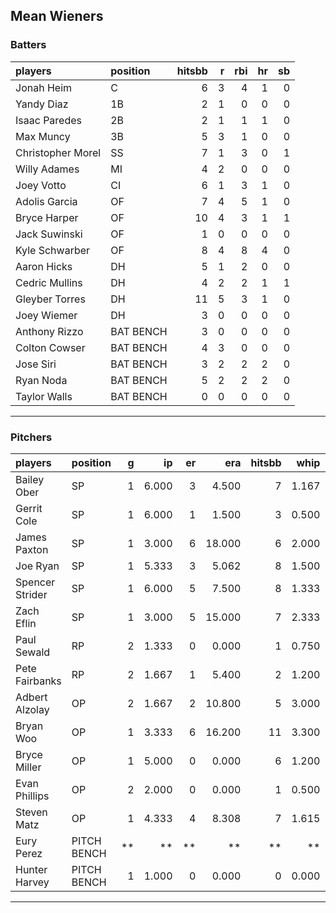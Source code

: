 ## Mean Wieners

### Batters

 
|players           |position  | hitsbb|  r| rbi| hr| sb| 
|:-----------------|:---------|------:|--:|---:|--:|--:| 
|Jonah Heim        |C         |      6|  3|   4|  1|  0| 
|Yandy Diaz        |1B        |      2|  1|   0|  0|  0| 
|Isaac Paredes     |2B        |      2|  1|   1|  1|  0| 
|Max Muncy         |3B        |      5|  3|   1|  0|  0| 
|Christopher Morel |SS        |      7|  1|   3|  0|  1| 
|Willy Adames      |MI        |      4|  2|   0|  0|  0| 
|Joey Votto        |CI        |      6|  1|   3|  1|  0| 
|Adolis Garcia     |OF        |      7|  4|   5|  1|  0| 
|Bryce Harper      |OF        |     10|  4|   3|  1|  1| 
|Jack Suwinski     |OF        |      1|  0|   0|  0|  0| 
|Kyle Schwarber    |OF        |      8|  4|   8|  4|  0| 
|Aaron Hicks       |DH        |      5|  1|   2|  0|  0| 
|Cedric Mullins    |DH        |      4|  2|   2|  1|  1| 
|Gleyber Torres    |DH        |     11|  5|   3|  1|  0| 
|Joey Wiemer       |DH        |      3|  0|   0|  0|  0| 
|Anthony Rizzo     |BAT BENCH |      3|  0|   0|  0|  0| 
|Colton Cowser     |BAT BENCH |      4|  3|   0|  0|  0| 
|Jose Siri         |BAT BENCH |      3|  2|   2|  2|  0| 
|Ryan Noda         |BAT BENCH |      5|  2|   2|  2|  0| 
|Taylor Walls      |BAT BENCH |      0|  0|   0|  0|  0| 


* * *

### Pitchers

 
|players         |position    |  g|    ip| er|    era| hitsbb|  whip| so|  w| sv| 
|:---------------|:-----------|--:|-----:|--:|------:|------:|-----:|--:|--:|--:| 
|Bailey Ober     |SP          |  1| 6.000|  3|  4.500|      7| 1.167|  5|  1|  0| 
|Gerrit Cole     |SP          |  1| 6.000|  1|  1.500|      3| 0.500| 11|  0|  0| 
|James Paxton    |SP          |  1| 3.000|  6| 18.000|      6| 2.000|  4|  0|  0| 
|Joe Ryan        |SP          |  1| 5.333|  3|  5.062|      8| 1.500|  7|  0|  0| 
|Spencer Strider |SP          |  1| 6.000|  5|  7.500|      8| 1.333| 10|  0|  0| 
|Zach Eflin      |SP          |  1| 3.000|  5| 15.000|      7| 2.333|  0|  0|  0| 
|Paul Sewald     |RP          |  2| 1.333|  0|  0.000|      1| 0.750|  4|  0|  2| 
|Pete Fairbanks  |RP          |  2| 1.667|  1|  5.400|      2| 1.200|  2|  0|  1| 
|Adbert Alzolay  |OP          |  2| 1.667|  2| 10.800|      5| 3.000|  3|  0|  0| 
|Bryan Woo       |OP          |  1| 3.333|  6| 16.200|     11| 3.300|  4|  0|  0| 
|Bryce Miller    |OP          |  1| 5.000|  0|  0.000|      6| 1.200|  3|  1|  0| 
|Evan Phillips   |OP          |  2| 2.000|  0|  0.000|      1| 0.500|  2|  0|  0| 
|Steven Matz     |OP          |  1| 4.333|  4|  8.308|      7| 1.615|  4|  0|  0| 
|Eury Perez      |PITCH BENCH | **|    **| **|     **|     **|    **| **| **| **| 
|Hunter Harvey   |PITCH BENCH |  1| 1.000|  0|  0.000|      0| 0.000|  1|  0|  1| 


* * *



